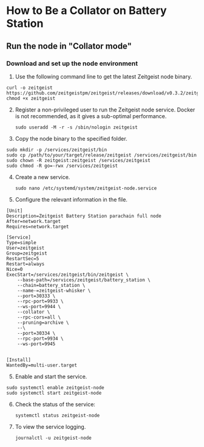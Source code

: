 # How to Be a Collator on Battery Station

## Run the node in "Collator mode"

### Download and set up the node environment

1. Use the following command line to get the latest Zeitgeist node
   binary.

```
curl -o zeitgeist https://github.com/zeitgeistpm/zeitgeist/releases/download/v0.3.2/zeitgeist_parachain
chmod +x zeitgeist
```

2. Register a non-privileged user to run the Zeitgeist node service. Docker is
   not recommended, as it gives a sub-optimal performance.

   `sudo useradd -M -r -s /sbin/nologin zeitgeist`

3. Copy the node binary to the specified folder.

```
sudo mkdir -p /services/zeitgeist/bin
sudo cp /path/to/your/target/release/zeitgeist /services/zeitgeist/bin
sudo chown -R zeitgeist:zeitgeist /services/zeitgeist
sudo chmod -R go=-rwx /services/zeitgeist
```

4. Create a new service.

   `sudo nano /etc/systemd/system/zeitgeist-node.service`

5. Configure the relevant information in the file.

```
[Unit]
Description=Zeitgeist Battery Station parachain full node
After=network.target
Requires=network.target

[Service]
Type=simple
User=zeitgeist
Group=zeitgeist
RestartSec=5
Restart=always
Nice=0
ExecStart=/services/zeitgeist/bin/zeitgeist \
    --base-path=/services/zeitgeist/battery_station \
    --chain=battery_station \
    --name-=zeitgeist-whisker \
    --port=30333 \
    --rpc-port=9933 \
    --ws-port=9944 \
    --collator \
    --rpc-cors=all \
    --pruning=archive \
    --\
    --port=30334 \
    --rpc-port=9934 \
    --ws-port=9945


[Install]
WantedBy=multi-user.target
```

5. Enable and start the service.

```
sudo systemctl enable zeitgeist-node
sudo systemctl start zeitgeist-node
```

6. Check the status of the service:

   `systemctl status zeitgeist-node`

7. To view the service logging.

   `journalctl -u zeitgeist-node`
